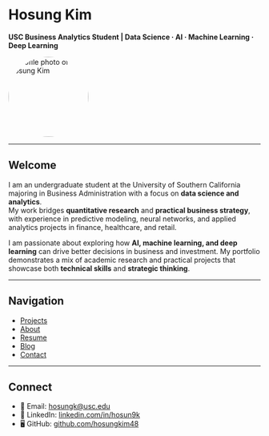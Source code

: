 <style>
/* Keep content narrow for readability */
main, .container-lg, .markdown-body { max-width: 800px; margin: auto; }

/* Profile image as a circle */
.profile {
  display: block;
  width: 160px;
  height: 160px;
  border-radius: 50%;
  object-fit: cover;
  margin: 12px 0 8px 0;
}

/* Tighten link list spacing under Connect */
.connect-list a { text-decoration: none; }
</style>

<link rel="stylesheet" href="/assets/css/custom.css">


# Hosung Kim
**USC Business Analytics Student | Data Science · AI · Machine Learning · Deep Learning**

<img src="/assets/profile.jpg" alt="Profile photo of Hosung Kim" class="profile">


---

## Welcome
I am an undergraduate student at the University of Southern California majoring in Business Administration with a focus on **data science and analytics**.  
My work bridges **quantitative research** and **practical business strategy**, with experience in predictive modeling, neural networks, and applied analytics projects in finance, healthcare, and retail.  

I am passionate about exploring how **AI, machine learning, and deep learning** can drive better decisions in business and investment. My portfolio demonstrates a mix of academic research and practical projects that showcase both **technical skills** and **strategic thinking**.

---

## Navigation
- [Projects](/projects)  
- [About](/about)  
- [Resume](/resume)  
- [Blog](/blog)  
- [Contact](/contact)  

---

## Connect
- 📧 Email: [hosungk@usc.edu](mailto:hosungk@usc.edu)  
- 💼 LinkedIn: [linkedin.com/in/hosun9k](https://linkedin.com/in/hosun9k)  
- 🖥 GitHub: [github.com/hosungkim48](https://github.com/hosungkim48)  
